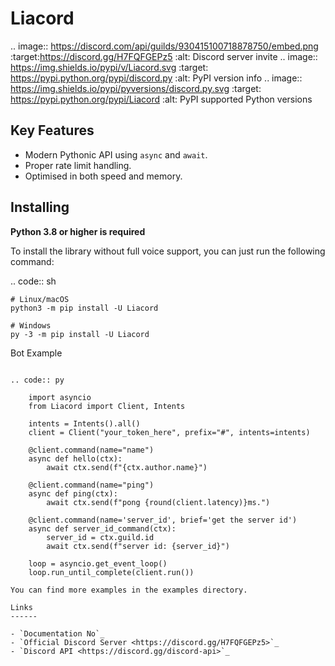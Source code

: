Liacord
==========

.. image:: https://discord.com/api/guilds/930415100718878750/embed.png
   :target:https://discord.gg/H7FQFGEPz5
   :alt: Discord server invite
.. image:: https://img.shields.io/pypi/v/Liacord.svg
   :target: https://pypi.python.org/pypi/discord.py
   :alt: PyPI version info
.. image:: https://img.shields.io/pypi/pyversions/discord.py.svg
   :target: https://pypi.python.org/pypi/Liacord
   :alt: PyPI supported Python versions

Key Features
-------------

- Modern Pythonic API using ``async`` and ``await``.
- Proper rate limit handling.
- Optimised in both speed and memory.

Installing
----------

**Python 3.8 or higher is required**

To install the library without full voice support, you can just run the following command:

.. code:: sh

    # Linux/macOS
    python3 -m pip install -U Liacord

    # Windows
    py -3 -m pip install -U Liacord

Bot Example
~~~~~~~~~~~~~

.. code:: py

    import asyncio
    from Liacord import Client, Intents
    
    intents = Intents().all()
    client = Client("your_token_here", prefix="#", intents=intents)
    
    @client.command(name="name")
    async def hello(ctx):
        await ctx.send(f"{ctx.author.name}")
    
    @client.command(name="ping")
    async def ping(ctx):
        await ctx.send(f"pong {round(client.latency)}ms.")
    
    @client.command(name='server_id', brief='get the server id')
    async def server_id_command(ctx):
        server_id = ctx.guild.id
        await ctx.send(f"server id: {server_id}")
    
    loop = asyncio.get_event_loop()
    loop.run_until_complete(client.run())

You can find more examples in the examples directory.

Links
------

- `Documentation No`_
- `Official Discord Server <https://discord.gg/H7FQFGEPz5>`_
- `Discord API <https://discord.gg/discord-api>`_
